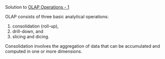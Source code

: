 Solution to [OLAP Operations - 1](https://www.hackerrank.com/challenges/olap-operations-1)

OLAP consists of three basic analytical operations: 
1. consolidation (roll-up), 
2. drill-down, and 
3. slicing and dicing.

Consolidation involves the aggregation of data that can be accumulated and computed in one or more dimensions.